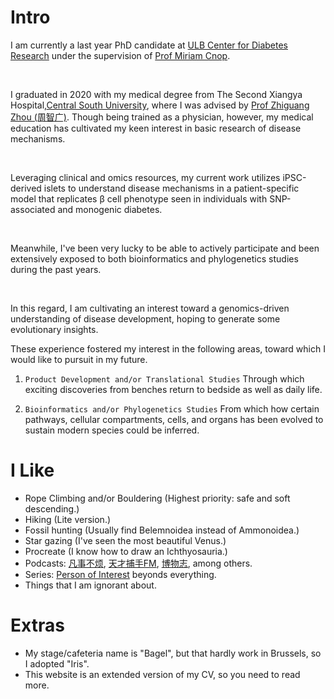 # Intro

I am currently a last year PhD candidate at [ULB Center for Diabetes Research](https://www.ucdr.be) under the
supervision of [Prof Miriam Cnop](https://en.wikipedia.org/wiki/Miriam_Cnop). 

&nbsp;

I graduated in 2020 with my medical degree from The Second Xiangya Hospital,[Central South University](https://dmkeylab.csu.edu.cn/),
where I was advised by [Prof Zhiguang Zhou (周智广)](https://faculty.csu.edu.cn/zhouzhiguang/en/index.htm).
Though being trained as a physician, however, my medical education has cultivated my keen interest in basic research of 
disease mechanisms.

&nbsp;

Leveraging clinical and omics resources, my current work utilizes iPSC-derived islets to understand disease mechanisms 
in a patient-specific model that replicates β cell phenotype seen in individuals with SNP-associated and monogenic diabetes.

&nbsp;

Meanwhile, I've been very lucky to be able to actively participate and been extensively exposed to 
both bioinformatics and phylogenetics studies during the past years. 

&nbsp;

In this regard, I am cultivating an interest toward a genomics-driven understanding of disease development, 
hoping to generate some evolutionary insights.

These experience fostered my interest in the following areas, toward which I would like to pursuit in my future.

1) `Product Development and/or Translational Studies` Through which exciting discoveries from benches return to 
bedside as well as daily life.

2) `Bioinformatics and/or Phylogenetics Studies` From which how certain pathways, cellular compartments, cells, and organs
has been evolved to sustain modern species could be inferred.

# I Like

- Rope Climbing and/or Bouldering (Highest priority: safe and soft descending.)
- Hiking (Lite version.)
- Fossil hunting (Usually find Belemnoidea instead of Ammonoidea.)
- Star gazing (I've seen the most beautiful Venus.)
- Procreate (I know how to draw an Ichthyosauria.)
- Podcasts: [凡事不烦](https://www.xiaoyuzhoufm.com/podcast/6352561c87d7f51ee0168042), [天才捕手FM](https://www.xiaoyuzhoufm.com/podcast/5e77133b418a84a0469fc305), [博物志](https://bowuzhi.fm/), among others.
- Series: [Person of Interest](https://www.imdb.com/title/tt1839578/) beyonds everything.
- Things that I am ignorant about.

# Extras

- My stage/cafeteria name is "Bagel", but that hardly work in Brussels, so I adopted "Iris".
- This website is an extended version of my CV, so you need to read more.

